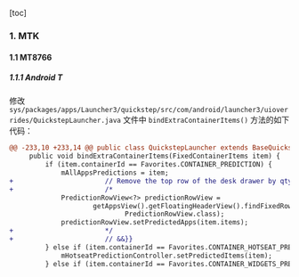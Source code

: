 [toc]

### 1. MTK

#### 1.1 MT8766

##### 1.1.1 Android T

修改 `sys/packages/apps/Launcher3/quickstep/src/com/android/launcher3/uioverrides/QuickstepLauncher.java` 文件中 `bindExtraContainerItems()` 方法的如下代码：

```diff
@@ -233,10 +233,14 @@ public class QuickstepLauncher extends BaseQuickstepLauncher {
     public void bindExtraContainerItems(FixedContainerItems item) {
         if (item.containerId == Favorites.CONTAINER_PREDICTION) {
             mAllAppsPredictions = item;
+                       // Remove the top row of the desk drawer by qty {{&&
+                       /*
             PredictionRowView<?> predictionRowView =
                     getAppsView().getFloatingHeaderView().findFixedRowByType(
                             PredictionRowView.class);
             predictionRowView.setPredictedApps(item.items);
+                       */
+                       // &&}}
         } else if (item.containerId == Favorites.CONTAINER_HOTSEAT_PREDICTION) {
             mHotseatPredictionController.setPredictedItems(item);
         } else if (item.containerId == Favorites.CONTAINER_WIDGETS_PREDICTION) {
```

